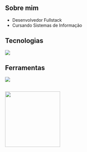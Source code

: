 

## Sobre mim

- Desenvolvedor Fullstack
- Cursando Sistemas de Informação
 
## Tecnologias
<p>
  <a href="https://skillicons.dev">
    <img src="https://skillicons.dev/icons?i=django,nodejs,express,typescript,react,tailwind,mysql,docker" />
  </a>
</p>

## Ferramentas
<p>
  <a href="https://skillicons.dev">
    <img src="https://skillicons.dev/icons?i=git,postman,vscode,figma" />
  </a>
</p>

<br/>

   <img height="180em" src="https://github-readme-stats.vercel.app/api?username=luisz19&theme=dracula&show_icons=true" />




